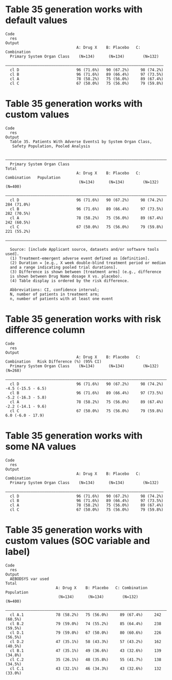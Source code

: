 # Table 35 generation works with default values

    Code
      res
    Output
                                   A: Drug X    B: Placebo   C: Combination
      Primary System Organ Class    (N=134)      (N=134)        (N=132)    
      —————————————————————————————————————————————————————————————————————
      cl D                         96 (71.6%)   90 (67.2%)     98 (74.2%)  
      cl B                         96 (71.6%)   89 (66.4%)     97 (73.5%)  
      cl A                         78 (58.2%)   75 (56.0%)     89 (67.4%)  
      cl C                         67 (50.0%)   75 (56.0%)     79 (59.8%)  

# Table 35 generation works with custom values

    Code
      res
    Output
      Table 35. Patients With Adverse Events1 by System Organ Class,
       Safety Population, Pooled Analysis
      
      ———————————————————————————————————————————————————————————————————————————————————
      Primary System Organ Class                                                 Total   
                                   A: Drug X    B: Placebo   C: Combination   Population 
                                    (N=134)      (N=134)        (N=132)         (N=400)  
      ———————————————————————————————————————————————————————————————————————————————————
      cl D                         96 (71.6%)   90 (67.2%)     98 (74.2%)     284 (71.0%)
      cl B                         96 (71.6%)   89 (66.4%)     97 (73.5%)     282 (70.5%)
      cl A                         78 (58.2%)   75 (56.0%)     89 (67.4%)     242 (60.5%)
      cl C                         67 (50.0%)   75 (56.0%)     79 (59.8%)     221 (55.2%)
      ———————————————————————————————————————————————————————————————————————————————————
      
      Source: [include Applicant source, datasets and/or software tools used].
      (1) Treatment-emergent adverse event defined as [definition].
      (2) Duration = [e.g., X week double-blind treatment period or median
      and a range indicating pooled trial durations].
      (3) Difference is shown between [treatment arms] (e.g., difference
      is shown between Drug Name dosage X vs. placebo).
      (4) Table display is ordered by the risk difference.
      
      Abbreviations: CI, confidence interval;
      N, number of patients in treatment arm;
      n, number of patients with at least one event

# Table 35 generation works with risk difference column

    Code
      res
    Output
                                   A: Drug X    B: Placebo   C: Combination   Risk Difference (%) (95% CI)
      Primary System Organ Class    (N=134)      (N=134)        (N=132)                 (N=268)           
      ————————————————————————————————————————————————————————————————————————————————————————————————————
      cl D                         96 (71.6%)   90 (67.2%)     98 (74.2%)          -4.5 (-15.5 - 6.5)     
      cl B                         96 (71.6%)   89 (66.4%)     97 (73.5%)          -5.2 (-16.3 - 5.8)     
      cl A                         78 (58.2%)   75 (56.0%)     89 (67.4%)          -2.2 (-14.1 - 9.6)     
      cl C                         67 (50.0%)   75 (56.0%)     79 (59.8%)          6.0 (-6.0 - 17.9)      

# Table 35 generation works with some NA values

    Code
      res
    Output
                                   A: Drug X    B: Placebo   C: Combination
      Primary System Organ Class    (N=134)      (N=134)        (N=132)    
      —————————————————————————————————————————————————————————————————————
      cl D                         96 (71.6%)   90 (67.2%)     98 (74.2%)  
      cl B                         96 (71.6%)   89 (66.4%)     97 (73.5%)  
      cl A                         78 (58.2%)   75 (56.0%)     89 (67.4%)  
      cl C                         67 (50.0%)   75 (56.0%)     79 (59.8%)  

# Table 35 generation works with custom values (SOC variable and label)

    Code
      res
    Output
      AEBODSYS var used                                                 Total   
                          A: Drug X    B: Placebo   C: Combination   Population 
                           (N=134)      (N=134)        (N=132)         (N=400)  
      ——————————————————————————————————————————————————————————————————————————
      cl A.1              78 (58.2%)   75 (56.0%)     89 (67.4%)     242 (60.5%)
      cl B.2              79 (59.0%)   74 (55.2%)     85 (64.4%)     238 (59.5%)
      cl D.1              79 (59.0%)   67 (50.0%)     80 (60.6%)     226 (56.5%)
      cl D.2              47 (35.1%)   58 (43.3%)     57 (43.2%)     162 (40.5%)
      cl B.1              47 (35.1%)   49 (36.6%)     43 (32.6%)     139 (34.8%)
      cl C.2              35 (26.1%)   48 (35.8%)     55 (41.7%)     138 (34.5%)
      cl C.1              43 (32.1%)   46 (34.3%)     43 (32.6%)     132 (33.0%)

